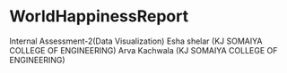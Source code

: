 # WorldHappinessReport
Internal Assessment-2(Data Visualization)
Esha shelar (KJ SOMAIYA COLLEGE OF ENGINEERING)
Arva Kachwala (KJ SOMAIYA COLLEGE OF ENGINEERING)
